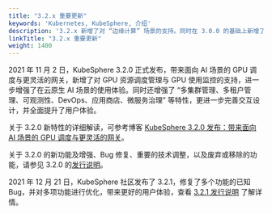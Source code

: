 ```yaml
---
title: "3.2.x 重要更新"
keywords: 'Kubernetes, KubeSphere, 介绍'
description: '3.2.x 新增了对 “边缘计算” 场景的支持。同时在 3.0.0 的基础上新增了计量计费，让基础设施的运营成本更清晰，并进一步优化了在 “多云、多集群、多团队、多租户” 等应用场景下的使用体验'
linkTitle: "3.2.x 重要更新"
weight: 1400
---
```


2021 年 11 月 2 日，KubeSphere 3.2.0 正式发布，带来面向 AI 场景的 GPU 调度与更灵活的网关，新增了对 GPU 资源调度管理与 GPU 使用监控的支持，进一步增强了在云原生 AI 场景的使用体验。同时还增强了 “多集群管理、多租户管理、可观测性、DevOps、应用商店、微服务治理” 等特性，更进一步完善交互设计，并全面提升了用户体验。

关于 3.2.0 新特性的详细解读，可参考博客 [KubeSphere 3.2.0 发布：带来面向 AI 场景的 GPU 调度与更灵活的网关](../../../blogs/kubesphere-3.2.0-ga-announcement/)。

关于 3.2.0 的新功能及增强、Bug 修复、重要的技术调整，以及废弃或移除的功能，请参见 3.2.0 的[发行说明](../../release/release-v320/)。

2021 年 12 月 21 日，KubeSphere 社区发布了 3.2.1，修复了多个功能的已知 Bug，并对多项功能进行优化，带来更好的用户体验，查看 [3.2.1 发行说明](../../release/release-v320/) 了解详情。